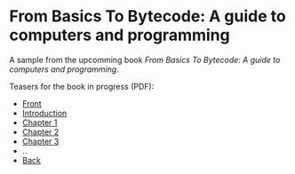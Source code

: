 # From Basics To Bytecode: A guide to computers and programming

A sample from the upcomming book
*From Basics To Bytecode: A guide to computers and programming*.

Teasers for the book in progress (PDF):
- [Front](./front.pdf)
- [Introduction](./introduction.pdf)
- [Chapter 1](./ch01.pdf)
- [Chapter 2](./ch02.pdf)
- [Chapter 3](./ch03.pdf)
- ..
- [Back](./back.pdf)